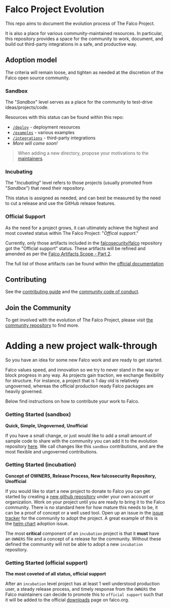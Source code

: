 
# Falco Project Evolution

This repo aims to document the evolution process of The Falco Project.

It is also a place for various community-maintained resources. In particular, this repository provides a space for the community to work, document, and build out third-party integrations in a safe, and productive way.

## Adoption model

The criteria will remain loose, and tighten as needed at the discretion of the Falco open source community.

### Sandbox

The "*Sandbox*" level serves as a place for the community to test-drive ideas/projects/code. 

Resources with this status can be found within this repo:

- [`/deploy`](deploy/) - deployment resources
- [`/examples`](examples/) - various examples
- [`/integrations`](integrations/) - third-party integrations
- *More will come soon!*

> When adding a new directory, propose your motivations to the [maintainers](OWNERS).

### Incubating

The "*Incubating*" level refers to those projects (usually promoted from "*Sandbox*") that need their repository.

This status is assigned as needed, and can best be measured by the need to cut a release and use the GitHub release features.

### Official Support

As the need for a project grows, it can ultimately achieve the highest and most coveted status within The Falco Project: "*Offical support*."

Currently, only those artifacts included in the [falcosecurity/falco](https://github.com/falcosecurity/falco) repository got the "Official support" status. These artifacts will be refined and amended as per the [Falco Artifacts Scope - Part 2](https://github.com/falcosecurity/falco/blob/master/proposals/20200506-artifacts-scope-part-2.md).

The full list of those artifacts can be found within the [official documentation](https://falco.org/docs/download/.)

## Contributing

See the [contributing guide](https://github.com/falcosecurity/falco/blob/master/CONTRIBUTING.md) and the [community code of conduct](https://github.com/falcosecurity/falco/blob/master/CODE_OF_CONDUCT.md).

## Join the Community

To get involved with the evolution of The Falco Project, please visit [the community repository](https://github.com/falcosecurity/community) to find more.

# Adding a new project walk-through 

So you have an idea for some new Falco work and are ready to get started. 

Falco values speed, and innovation so we try to never stand in the way or block progress in any way. As projects gain traction, we exchange flexibility for structure. For instance, a project that is 1 day old is relatively ungoverned, whereas the official production ready Falco packages are heavily governed. 

Below find instructions on how to contribute your work to Falco.

### Getting Started (sandbox) 

**Quick, Simple, Ungoverned, Unofficial**

If you have a small change, or just would like to add a small amount of sample code to share with the community you can add it to the evolution repository [here](https://github.com/falcosecurity/evolution). We call changes like this `sandbox` contributions, and are the most flexible and ungoverned contributions. 

### Getting Started (incubation)

**Concept of OWNERS, Release Process, New falcosecurity Repository, Unofficial**

If you would like to start a new project to donate to Falco you can get started by creating a [new github repository](https://github.com/new) under your own account or organization. Work on your project until you are ready to bring it to the Falco community. There is no standard here for how mature this needs to be, it can be a proof of concept or a well used tool. Open up an issue in the [issue tracker](https://github.com/falcosecurity/evolution/issues) for the community to adopt the project. A great example of this is the [helm chart](https://github.com/falcosecurity/evolution/issues/12) adoption issue.

The most **critical** component of an `incubation` project is that it **must** have an `OWNERS` file and a concept of a release for the community. Without these defined the community will not be able to adopt a new `incubation` repository. 

### Getting Started (official support) 

**The most coveted of all status, official support**

After an `incubation` level project has at least 1 well understood production user, a steady release process, and timely response from the `OWNERS` the Falco maintainers can decide to promote this to `official support` such that it will be added to the official [downloads](https://falco.org/docs/download/) page on falco.org.
